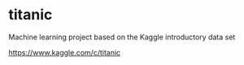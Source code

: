 # titanic
Machine learning project based on the Kaggle introductory data set

https://www.kaggle.com/c/titanic
